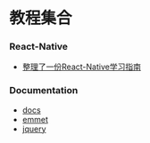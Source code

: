 ﻿# 教程集合

### React-Native

* [整理了一份React-Native学习指南](http://www.w3ctech.com/topic/909?utm_source=tuicool&utm_medium=referral)

### Documentation

* [docs](http://devdocs.io/)
* [emmet](http://docs.emmet.io/cheat-sheet/)
* [jquery](http://jquery.cuishifeng.cn/)


